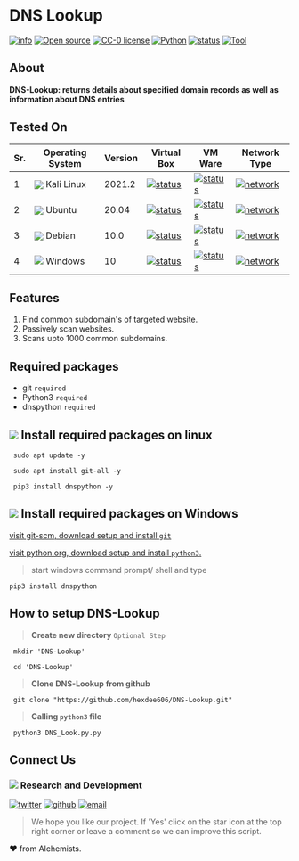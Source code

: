 
# DNS Lookup 

[![info](https://badgen.net/badge/Project/Info/blue?icon=information)](https://github.com/hexdee606/DNS-Lookup#readme)
[![Open source](https://badgen.net/badge/Open%20Source%3F/Yes%20%21/blue)](#)
[![CC-0 license](https://img.shields.io/badge/License-CC--0-blue.svg)](https://github.com/hexdee606/DNS-Lookup/blob/main/LICENSE)
[![Python](https://badgen.net/badge/Made%20with/Python3/blue)](https://github.com/hexdee606/DNS-Lookup#readme)
[![status](https://badgen.net/badge/Status/Beta/yellow)](#)
[![Tool](https://badgen.net/badge/Passive/Tool/blue)](#)

## **About**

**DNS-Lookup: returns details about specified domain records as well as information about DNS entries**

## Tested On 

 Sr. | Operating System | Version | Virtual Box | VM Ware | Network Type |
--- | --- | --- | --- | --- | --- |
1 | <img align="center" src="https://img.icons8.com/color/25/000000/kali-linux.png">  Kali Linux</img > | 2021.2 | [![status](https://badgen.net/github/status/micromatch/micromatch/4.0.1)](https://github.com/hexdee606/DNS-Lookup/blob/main/README.md#tested-on)| [![status](https://badgen.net/github/status/micromatch/micromatch/4.0.1)](https://github.com/hexdee606/DNS-Lookup/blob/main/README.md#tested-on)| [![network](https://badgen.net/badge/Network/NAT/brown)](https://github.com/hexdee606/DNS-Lookup/blob/main/README.md#tested-on) |
2 | <img align="center" src="https://img.icons8.com/ios/25/000000/ubuntu.png">  Ubuntu</img > | 20.04 | [![status](https://badgen.net/github/status/micromatch/micromatch/4.0.1)](https://github.com/hexdee606/DNS-Lookup/blob/main/README.md#tested-on)| [![status](https://badgen.net/github/status/micromatch/micromatch/4.0.1)](https://github.com/hexdee606/DNS-Lookup/blob/main/README.md#tested-on)| [![network](https://badgen.net/badge/Network/NAT/brown)](https://github.com/hexdee606/DNS-Lookup/blob/main/README.md#tested-on) |
3 | <img align="center" src="https://img.icons8.com/ios-glyphs/25/000000/debian.png">  Debian</img > | 10.0 | [![status](https://badgen.net/github/status/micromatch/micromatch/4.0.1)](https://github.com/hexdee606/DNS-Lookup/blob/main/README.md#tested-on)| [![status](https://badgen.net/github/status/micromatch/micromatch/4.0.1)](https://github.com/hexdee606/DNS-Lookup/blob/main/README.md#tested-on)| [![network](https://badgen.net/badge/Network/NAT/brown)](https://github.com/hexdee606/DNS-Lookup/blob/main/README.md#tested-on) |
4 | <img src="https://img.icons8.com/windows/25/000000/windows-10.png"/>  Windows</img > | 10 | [![status](https://badgen.net/github/status/micromatch/micromatch/4.0.1)](https://github.com/hexdee606/DNS-Lookup/blob/main/README.md#tested-on)| [![status](https://badgen.net/github/status/micromatch/micromatch/4.0.1)](https://github.com/hexdee606/DNS-Lookup/blob/main/README.md#tested-on)| [![network](https://badgen.net/badge/Network/NAT/brown)](https://github.com/hexdee606/DNS-Lookup/blob/main/README.md#tested-on) |
 
## **Features** 

1. Find common subdomain's of targeted website.
2. Passively scan websites.
3. Scans upto 1000 common subdomains.


## **Required packages**
- git `required`
- Python3 `required`
- dnspython `required`


## <img src="https://img.icons8.com/color/25/000000/linux--v1.png"/> Install required packages on linux
```console
 sudo apt update -y
```
```console
 sudo apt install git-all -y
```
```console
 pip3 install dnspython -y
```

## <img src="https://img.icons8.com/color/25/ffffff/windows-11.png"/> Install required packages on Windows

[visit git-scm, download setup and install `git`](https://git-scm.com/downloads "Download git")

[visit python.org, download setup and install `python3`.](https://www.python.org/ "Download Python3")

>start windows command prompt/ shell and type
```console
pip3 install dnspython
```

## How to setup DNS-Lookup

>**Create new directory** `Optional Step`
```console
 mkdir 'DNS-Lookup'
```
```console
 cd 'DNS-Lookup'
```

>**Clone DNS-Lookup from github**
```console
 git clone "https://github.com/hexdee606/DNS-Lookup.git"
```

>**Calling `python3` file**
```console 
 python3 DNS_Look.py.py
```
## Connect Us

### <img src="https://img.icons8.com/color/20/000000/developer--v2.png"/> Research and Development

[![twitter](https://badgen.net/badge/icon/hexdee606?icon=twitter&label)](https://twitter.com/hexdee606)
[![github](https://badgen.net/badge/icon/hexdee606?icon=github&label)](https://github.com/hexdee606)
[![email](https://badgen.net/badge/email/hexdee606/blue)](mailto:hexdee606@gmail.com)

>We hope you like our project. If 'Yes' click on the star icon at the top right corner or leave a comment so we can improve this script.

:heart: from Alchemists.
